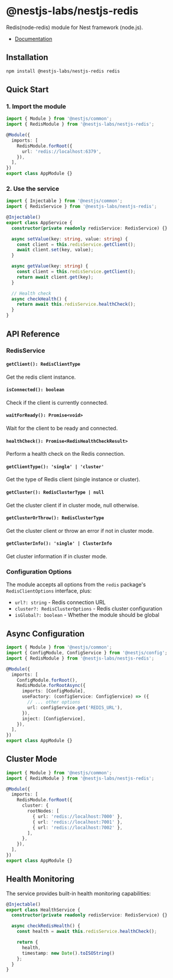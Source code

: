 # @nestjs-labs/nestjs-redis

Redis(node-redis) module for Nest framework (node.js).

- [Documentation](https://nestjs-labs.github.io/nestjs-redis/)

## Installation

```bash
npm install @nestjs-labs/nestjs-redis redis
```

## Quick Start

### 1. Import the module

```typescript
import { Module } from '@nestjs/common';
import { RedisModule } from '@nestjs-labs/nestjs-redis';

@Module({
  imports: [
    RedisModule.forRoot({
      url: 'redis://localhost:6379',
    }),
  ],
})
export class AppModule {}
```

### 2. Use the service

```typescript
import { Injectable } from '@nestjs/common';
import { RedisService } from '@nestjs-labs/nestjs-redis';

@Injectable()
export class AppService {
  constructor(private readonly redisService: RedisService) {}

  async setValue(key: string, value: string) {
    const client = this.redisService.getClient();
    await client.set(key, value);
  }

  async getValue(key: string) {
    const client = this.redisService.getClient();
    return await client.get(key);
  }

  // Health check
  async checkHealth() {
    return await this.redisService.healthCheck();
  }
}
```

## API Reference

### RedisService

#### `getClient(): RedisClientType`

Get the redis client instance.

#### `isConnected(): boolean`

Check if the client is currently connected.

#### `waitForReady(): Promise<void>`

Wait for the client to be ready and connected.

#### `healthCheck(): Promise<RedisHealthCheckResult>`

Perform a health check on the Redis connection.

#### `getClientType(): 'single' | 'cluster'`

Get the type of Redis client (single instance or cluster).

#### `getCluster(): RedisClusterType | null`

Get the cluster client if in cluster mode, null otherwise.

#### `getClusterOrThrow(): RedisClusterType`

Get the cluster client or throw an error if not in cluster mode.

#### `getClusterInfo(): 'single' | ClusterInfo`

Get cluster information if in cluster mode.

### Configuration Options

The module accepts all options from the `redis` package's `RedisClientOptions` interface, plus:

- `url?: string` - Redis connection URL
- `cluster?: RedisClusterOptions` - Redis cluster configuration
- `isGlobal?: boolean` - Whether the module should be global

## Async Configuration

```typescript
import { Module } from '@nestjs/common';
import { ConfigModule, ConfigService } from '@nestjs/config';
import { RedisModule } from '@nestjs-labs/nestjs-redis';

@Module({
  imports: [
    ConfigModule.forRoot(),
    RedisModule.forRootAsync({
      imports: [ConfigModule],
      useFactory: (configService: ConfigService) => ({
        // ... other options
        url: configService.get('REDIS_URL'),
      }),
      inject: [ConfigService],
    }),
  ],
})
export class AppModule {}
```

## Cluster Mode

```typescript
import { Module } from '@nestjs/common';
import { RedisModule } from '@nestjs-labs/nestjs-redis';

@Module({
  imports: [
    RedisModule.forRoot({
      cluster: {
        rootNodes: [
          { url: 'redis://localhost:7000' },
          { url: 'redis://localhost:7001' },
          { url: 'redis://localhost:7002' },
        ],
      },
    }),
  ],
})
export class AppModule {}
```

## Health Monitoring

The service provides built-in health monitoring capabilities:

```typescript
@Injectable()
export class HealthService {
  constructor(private readonly redisService: RedisService) {}

  async checkRedisHealth() {
    const health = await this.redisService.healthCheck();

    return {
      health,
      timestamp: new Date().toISOString()
    };
  }
}
```
